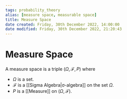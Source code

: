 ```yaml
---
tags: probability_theory
alias: [measure space, measurable space]
title: Measure Space
date created: Friday, 30th December 2022, 14:00:00
date modified: Friday, 30th December 2022, 21:20:43
---
```


# Measure Space

A measure space is a triple ${\displaystyle (\Omega,{\mathcal {F}},P )}$ where

- $\Omega$ is a set.
- ${\mathcal {F}}$ is a [[Sigma Algebra|σ-algebra]] on the set $\Omega$.
- $P$ is a [[Measure]] on ${\displaystyle (\Omega,{\mathcal {F}})}$.